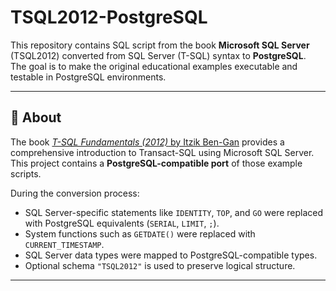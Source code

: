# TSQL2012-PostgreSQL

This repository contains SQL script from the book **Microsoft SQL Server** (TSQL2012) converted from SQL Server (T-SQL) syntax to **PostgreSQL**.  
The goal is to make the original educational examples executable and testable in PostgreSQL environments.

---

## 📘 About

The book [*T-SQL Fundamentals (2012)* by Itzik Ben-Gan](https://www.microsoftpressstore.com/store/microsoft-sql-server-2012-t-sql-fundamentals-9780735658141) provides a comprehensive introduction to Transact-SQL using Microsoft SQL Server.  
This project contains a **PostgreSQL-compatible port** of those example scripts.

During the conversion process:
- SQL Server-specific statements like `IDENTITY`, `TOP`, and `GO` were replaced with PostgreSQL equivalents (`SERIAL`, `LIMIT`, `;`).
- System functions such as `GETDATE()` were replaced with `CURRENT_TIMESTAMP`.
- SQL Server data types were mapped to PostgreSQL-compatible types.
- Optional schema `"TSQL2012"` is used to preserve logical structure.

---


